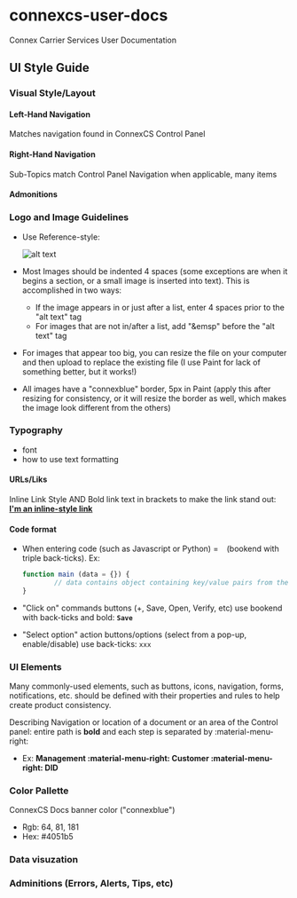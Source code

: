 # connexcs-user-docs
Connex Carrier Services User Documentation

## UI Style Guide

### Visual Style/Layout

#### Left-Hand Navigation
Matches navigation found in ConnexCS Control Panel

#### Right-Hand Navigation
Sub-Topics match Control Panel Navigation when applicable, many items 

#### Admonitions

### Logo and Image Guidelines

+ Use Reference-style: 

    ![alt text][logo]

    [logo]: main/images/icon48.png "Logo Title Text 2"
    
+ Most Images should be indented 4 spaces (some exceptions are when it begins a section, or a small image is inserted into text). This is accomplished in two ways:
    + If the image appears in or just after a list, enter 4 spaces prior to the "alt text" tag
    + For images that are not in/after a list, add "&emsp" before the "alt text" tag
+ For images that appear too big, you can resize the file on your computer and then upload to replace the existing file (I use Paint for lack of something better, but it works!)
+ All images have a "connexblue" border, 5px in Paint (apply this after resizing for consistency, or it will resize the border as well, which makes the image look different from the others)

### Typography
- font
- how to use text formatting

#### URLs/Liks
Inline Link Style AND Bold link text in brackets to make the link stand out: [**I'm an inline-style link**](https://www.google.com)

#### Code format
+ When entering code (such as Javascript or Python) = ``` ``` (bookend with triple back-ticks). Ex:
    
    ``` js
    function main (data = {}) {
	        // data contains object containing key/value pairs from the form. 
    }
    ```

+ "Click on" commands buttons (+, Save, Open, Verify, etc) use bookend with back-ticks and bold: **`Save`**
+ "Select option" action buttons/options (select from a pop-up, enable/disable) use back-ticks: `xxx`


### UI Elements
Many commonly-used elements, such as buttons, icons, navigation, forms, notifications, etc. should be defined with their properties and rules to help create product consistency.

Describing Navigation or location of a document or an area of the Control panel: entire path is **bold** and each step is separated by \:material-menu-right\:
+ Ex: **Management :material-menu-right: Customer :material-menu-right: DID**

### Color Pallette
ConnexCS Docs banner color ("connexblue")
+ Rgb: 64, 81, 181
+ Hex: #4051b5


### Data visuzation

### Adminitions (Errors, Alerts, Tips, etc)

